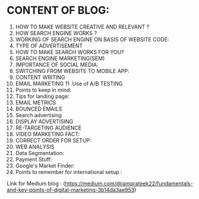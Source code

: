 # CONTENT OF BLOG: 
1. HOW TO MAKE WEBSITE CREATIVE AND RELEVANT ? 
2. HOW SEARCH ENGINE WORKS ?
3. WORKING OF SEARCH ENGINE ON BASIS OF WEBSITE CODE:
4. TYPE OF ADVERTISEMENT
5. HOW TO MAKE SEARCH WORKS FOR YOU?
6. SEARCH ENGINE MARKETING(SEM) 
7. IMPORTANCE OF SOCIAL MEDIA:
8. SWITCHING FROM WEBSITE TO MOBILE APP:
9. CONTENT WRITING
10. EMAIL MARKETING
11 .Use of A/B TESTING 
12. Points to keep in mind:
13. Tips for landing page:
14. EMAIL METRICS
15. BOUNCED EMAILS
16. Search advertising
17. DISPLAY ADVERTISING
18. RE-TARGETING AUDIENCE
19. VIDEO MARKETING FACT:
20. CORRECT ORDER FOR SETUP: 
21. WEB ANALYSIS
22. Data Segmentation:
23. Payment Stuff:
24. Google's Market Finder: 
25. Points to remember for international setup :

Link for Medium blog : (https://medium.com/@iamprateek22/fundamentals-and-key-points-of-digital-marketing-3b14da3ae953)
